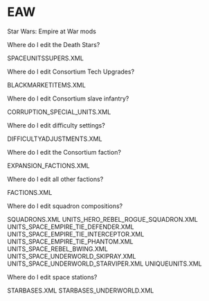 # EAW
Star Wars: Empire at War mods

Where do I edit the Death Stars?

SPACEUNITSSUPERS.XML

Where do I edit Consortium Tech Upgrades?

BLACKMARKETITEMS.XML

Where do I edit Consortium slave infantry?

CORRUPTION_SPECIAL_UNITS.XML

Where do I edit difficulty settings?

DIFFICULTYADJUSTMENTS.XML

Where do I edit the Consortium faction?

EXPANSION_FACTIONS.XML

Where do I edit all other factions?

FACTIONS.XML

Where do I edit squadron compositions?

SQUADRONS.XML
UNITS_HERO_REBEL_ROGUE_SQUADRON.XML
UNITS_SPACE_EMPIRE_TIE_DEFENDER.XML
UNITS_SPACE_EMPIRE_TIE_INTERCEPTOR.XML
UNITS_SPACE_EMPIRE_TIE_PHANTOM.XML
UNITS_SPACE_REBEL_BWING.XML
UNITS_SPACE_UNDERWORLD_SKIPRAY.XML
UNITS_SPACE_UNDERWORLD_STARVIPER.XML
UNIQUEUNITS.XML

Where do I edit space stations?

STARBASES.XML
STARBASES_UNDERWORLD.XML